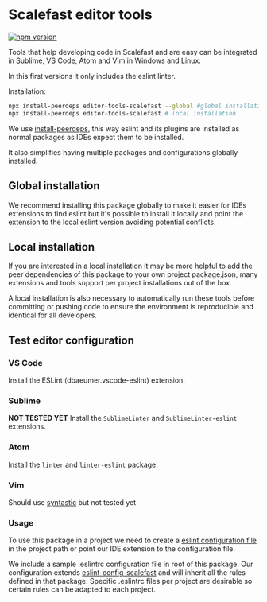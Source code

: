 # Scalefast editor tools

[![npm version](https://badge.fury.io/js/editor-tools-scalefast.svg)](https://badge.fury.io/js/editor-tools-scalefast)

Tools that help developing code in Scalefast and are easy can be integrated in Sublime, VS Code, Atom and Vim in Windows and Linux.

In this first versions it only includes the eslint linter.

Installation:

```sh
npx install-peerdeps editor-tools-scalefast --global #global installation (requires privileges: sudo or administrator terminal)
npx install-peerdeps editor-tools-scalefast # local installation
```

We use [install-peerdeps](https://www.npmjs.com/package/install-peerdeps), this way eslint and its plugins are installed as normal packages as IDEs expect them to be installed.

It also simplifies having multiple packages and configurations globally installed.

## Global installation

We recommend installing this package globally to make it easier for IDEs extensions to find eslint but it's possible to install it locally and point the extension to the local eslint version avoiding potential conflicts.

## Local installation

If you are interested in a local installation it may be more helpful to add the peer dependencies of this package to your own project package.json, many extensions and tools support per project installations out of the box.

A local installation is also necessary to automatically run these tools before committing or pushing code to ensure the environment is reproducible and identical for all developers.

## Test editor configuration

### VS Code

Install the ESLint (dbaeumer.vscode-eslint) extension.

### Sublime

__NOT TESTED YET__ Install the `SublimeLinter` and `SublimeLinter-eslint` extensions.

### Atom

Install the `linter` and `linter-eslint` package.

### Vim

Should use [syntastic](https://github.com/vim-syntastic/syntastic) but not tested yet

### Usage

To use this package in a project we need to create a [eslint configuration file](https://eslint.org/docs/user-guide/configuring) in the project path or point our IDE extension to the configuration file.

We include a sample .eslintrc configuration file in root of this package. Our configuration extends [eslint-config-scalefast](https://www.npmjs.com/package/eslint-config-airbnb) and will inherit all the rules defined in that package. Specific .eslintrc files per project are desirable so certain rules can be adapted to each project.
